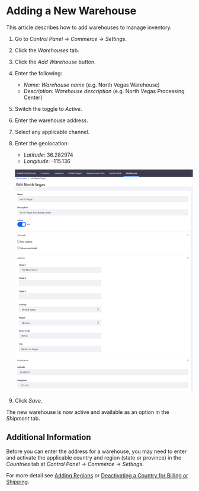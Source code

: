 # Adding a New Warehouse

This article describes how to add warehouses to manage inventory.  

1. Go to _Control Panel_ → _Commerce_ → _Settings_.
1. Click the _Warehouses_ tab.
1. Click the _Add Warehouse_ button.
1. Enter the following:
   * *Name:* _Warehouse name_ (e.g. North Vegas Warehouse)
   * *Description:* _Warehouse description_ (e.g. North Vegas Processing Center)
1. Switch the toggle to _Active_.
1. Enter the warehouse address.
1. Select any applicable channel.
1. Enter the geolocation:
    * *Latitude*: 36.282974
    * *Longitude*: -115.136

    ![Adding a new warehouse](./adding-a-new-warehouse/images/01.png)
1. Click _Save_.

The new warehouse is now active and available as an option in the _Shipment_ tab.

## Additional Information

Before you can enter the address for a warehouse, you may need to enter and activate the applicable country and region (state or province) in the _Countries_ tab at _Control Panel_ → _Commerce_ → _Settings_.

For more detail see [Adding Regions](../starting-a-store/adding-regions.md) or [Deactivating a Country for Billing or Shipping](../starting-a-store/deactivating-a-country-for-billing-or-shipping.md).
